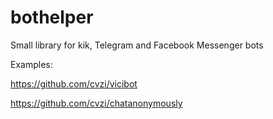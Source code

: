 # bothelper
Small library for kik, Telegram and Facebook Messenger bots


Examples:

https://github.com/cvzi/vicibot  


https://github.com/cvzi/chatanonymously  


